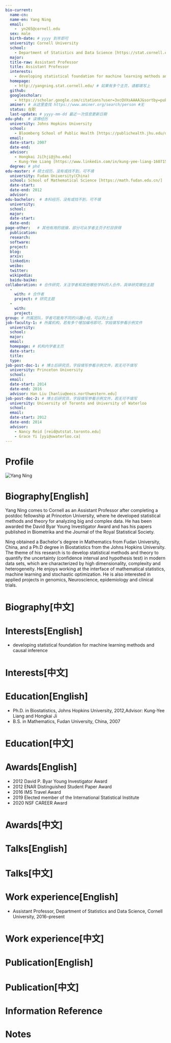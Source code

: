 ```yaml
---
bio-current:
  name-cn: 
  name-en: Yang Ning 
  email: 
    -  yn265@cornell.edu
  sex: male
  birth-date: # yyyy 到年即可
  university: Cornell University 
  school: 
    - Department of Statistics and Data Science [https://stat.cornell.edu/]
  major: 
  title-raw: Assistant Professor
  title: Assistant Professor
  interests:
    - developing statistical foundation for machine learning methods and causal inference
  homepage: 
    - http://yangning.stat.cornell.edu/ # 如果有多个主页，请都填写上
  github: 
  googlescholar: 
    - https://scholar.google.com/citations?user=3xcQVXsAAAAJ&sortby=pubdate 
  aminer: # 从这里查找 https://www.aminer.org/search/person #无
  status: 在职
  last-update: # yyyy-mm-dd 最近一次信息更新日期
edu-phd:  # 读博经历
  university: Johns Hopkins University
  school: 
    - Bloomberg School of Public Health [https://publichealth.jhu.edu/departments/biostatistics]
  email: 
  date-start: 2007
  date-end: 
  advisor: 
    - Hongkai Ji[hji@jhu.edu]
    - Kung-Yee Liang [https://www.linkedin.com/in/kung-yee-liang-1607157/] 
  degree: # phd
edu-master: # 硕士经历，没有或找不到，可不填
  university: Fudan University(China)
  school: School of Mathematical Science [https://math.fudan.edu.cn/]
  date-start: 
  date-end: 2012
  advisor:
edu-bachelor:  # 本科经历，没有或找不到，可不填
  university: 
  school: 
  major: 
  date-start: 
  date-end: 
page-other:   # 其他有用的链接，部分可从学者主页子栏目获得
  publication: 
  research: 
  software: 
  project: 
  blog: 
  arxiv: 
  linkedin: 
  weibo:
  twitter:
  wikipedia:
  baidu-baike:
collaboration: # 合作研究，关注学者和其他哪些学科的人合作，具体研究哪些主题
  - 
    with: # 合作者
    project: # 研究主题
  - 
    with: 
    project: 
group: # 所属团队，学者可能有不同的兴趣小组，可以列上去
job-faculty-1: # 所属机构，若有多个增加编号即可，字段填写参看示例文件
  university: 
  school: 
  major: 
  email: 
  homepage: # 机构内学者主页
  date-start: 
  title: 
  type: 
job-post-doc-1: # 博士后研究员，字段填写参看示例文件，若无可不填写
  university: Princeton University
  school: 
  email: 
  date-start: 2014
  date-end: 2016
  advisor: Han Liu [hanliu@eecs.northwestern.edu]
job-post-doc-2: # 博士后研究员，字段填写参看示例文件，若无可不填写
  university: University of Toronto and University of Waterloo
  school: 
  email: 
  date-start: 2012
  date-end: 2014
  advisor: 
    - Nancy Reid [reid@utstat.toronto.edu]
    - Grace Yi [yyi@uwaterloo.ca]
---
```


# Profile

![Yang Ning ](https://stat.cornell.edu/sites/default/files/styles/square_portrait/public/Yang-Ning-edit.jpg?itok=PuAOkZ3B)

# Biography[English]
Yang Ning comes to Cornell as an Assistant Professor after completing a postdoc fellowship at Princeton University, where he developed statistical methods and theory for analyzing big and complex data. He has been awarded the David Byar Young Investigator Award and has his papers published in Biometrika and the Journal of the Royal Statistical Society.

Ning obtained a Bachelor's degree in Mathematics from Fudan University, China, and a Ph.D degree in Biostatistics from the Johns Hopkins University.  The theme of his research is to develop statistical methods and theory to quantify the uncertainty (confidence interval and hypothesis test) in modern data sets, which are characterized by high dimensionality, complexity and heterogeneity. He enjoys working at the interface of mathematical statistics, machine learning and stochastic optimization. He is also interested in applied projects in genomics, Neuroscience, epidemiology and clinical trials. 

# Biography[中文]

# Interests[English]
- developing statistical foundation for machine learning methods and causal inference

# Interests[中文]

# Education[English]
- Ph.D. in Biostatistics, Johns Hopkins University, 2012,Advisor: Kung-Yee Liang and Hongkai Ji
- B.S. in Mathematics, Fudan University, China, 2007

# Education[中文]

# Awards[English]
- 2012 David P. Byar Young Investigator Award
- 2012 ENAR Distinguished Student Paper Award
- 2016 IMS Travel Award
- 2019 Elected member of the International Statistical Institute
- 2020 NSF CAREER Award

# Awards[中文]

# Talks[English]

# Talks[中文]

# Work experience[English]
- Assistant Professor, Department of Statistics and Data Science, Cornell University, 2016–present

# Work experience[中文]

# Publication[English]

# Publication[中文]

# Information Reference

# Notes